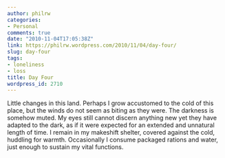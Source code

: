 ```yaml
---
author: philrw
categories:
- Personal
comments: true
date: "2010-11-04T17:05:38Z"
link: https://philrw.wordpress.com/2010/11/04/day-four/
slug: day-four
tags:
- loneliness
- loss
title: Day Four
wordpress_id: 2710
---
```


Little changes in this land. Perhaps I grow accustomed to the cold of this place, but the winds do not seem as biting as they were. The darkness is somehow muted. My eyes still cannot discern anything new yet they have adapted to the dark, as if it were expected for an extended and unnatural length of time. I remain in my makeshift shelter, covered against the cold, huddling for warmth. Occasionally I consume packaged rations and water, just enough to sustain my vital functions.
